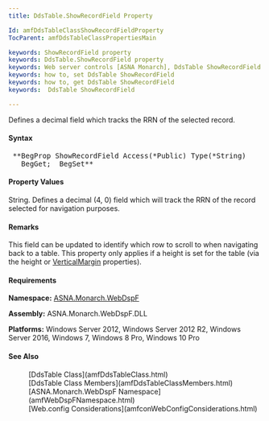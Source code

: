 ```yaml
---
title: DdsTable.ShowRecordField Property

Id: amfDdsTableClassShowRecordFieldProperty
TocParent: amfDdsTableClassPropertiesMain

keywords: ShowRecordField property
keywords: DdsTable.ShowRecordField property
keywords: Web server controls [ASNA Monarch], DdsTable ShowRecordField
keywords: how to, set DdsTable ShowRecordField
keywords: how to, get DdsTable ShowRecordField
keywords:  DdsTable ShowRecordField

---
```


Defines a decimal field which tracks the RRN of the selected record.

#### Syntax
<pre class="prettyprint"> **BegProp ShowRecordField Access(*Public) Type(*String)
   BegGet;  BegSet** </pre>

#### Property Values
String. Defines a decimal (4, 0) field which will track the RRN of the record selected for navigation purposes. 

#### Remarks
This field can be updated to identify which row to scroll to when navigating back to a table. This property only applies if a height is set for the table (via the height or [VerticalMargin](amfDdsTableClassVerticalMarginProperty.html) properties).

#### Requirements
**Namespace:** [ASNA.Monarch.WebDspF](amfWebDspFNamespace.html)

**Assembly:** ASNA.Monarch.WebDspF.DLL

**Platforms:** Windows Server 2012, Windows Server 2012 R2, Windows Server 2016, Windows 7, Windows 8 Pro, Windows 10 Pro

#### See Also
<dl>
        <dd>[DdsTable Class](amfDdsTableClass.html)</dd>
        <dd>[DdsTable Class Members](amfDdsTableClassMembers.html)</dd>
        <dd>[ASNA.Monarch.WebDspF Namespace](amfWebDspFNamespace.html)</dd>
        <dd>[Web.config Considerations](amfconWebConfigConsiderations.html)</dd>
</dl>

